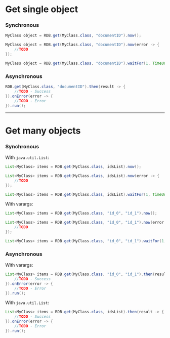 # Get single object

### Synchronous

```java
MyClass object = RDB.get(MyClass.class, "documentID").now();
```

```java
MyClass object = RDB.get(MyClass.class, "documentID").now(error -> {
    //TODO
});
```

```java
MyClass object = RDB.get(MyClass.class, "documentID").waitFor(1, TimeUnit.MINUTES);
```

### Asynchronous

```java
RDB.get(MyClass.class, "documentID").then(result -> {
    //TODO - Success
}).onError(error -> {
    //TODO - Error
}).run();
```

---

# Get many objects

### Synchronous


With ``java.util.List``:

```java
List<MyClass> items = RDB.get(MyClass.class, idsList).now();
```

```java
List<MyClass> items = RDB.get(MyClass.class, idsList).now(error -> {
    //TODO
});
```

```java
List<MyClass> items = RDB.get(MyClass.class, idsList).waitFor(1, TimeUnit.MINUTES);
```

With varargs:

```java
List<MyClass> items = RDB.get(MyClass.class, "id_0", "id_1").now();
```

```java
List<MyClass> items = RDB.get(MyClass.class, "id_0", "id_1").now(error -> {
    //TODO
});
```

```java
List<MyClass> items = RDB.get(MyClass.class, "id_0", "id_1").waitFor(1, TimeUnit.MINUTES);
```

### Asynchronous

With varargs:
```java
List<MyClass> items = RDB.get(MyClass.class, "id_0", "id_1").then(result -> {
    //TODO - Success
}).onError(error -> {
    //TODO - Error
}).run();
```

With ``java.util.List``:
```java
List<MyClass> items = RDB.get(MyClass.class, idsList).then(result -> {
    //TODO - Success
}).onError(error -> {
    //TODO - Error
}).run();
```